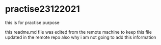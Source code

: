 # practise23122021
this is for practise purpose

this readme.md file was edited from the remote machine 
to keep this file updated in the remote repo also
why i am not going to add this information
